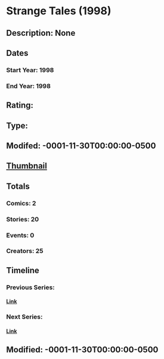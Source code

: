 # Strange Tales (1998)
## Description: None
## Dates
### Start Year: 1998
### End Year: 1998
## Rating: 
## Type: 
## Modifed: -0001-11-30T00:00:00-0500
## [Thumbnail](http://i.annihil.us/u/prod/marvel/i/mg/b/40/image_not_available.jpg)
## Totals
### Comics: 2
### Stories: 20
### Events: 0
### Creators: 25
## Timeline
### Previous Series: 
#### [Link]()
### Next Series: 
#### [Link]()
## Modified: -0001-11-30T00:00:00-0500